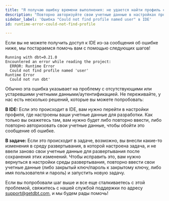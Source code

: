 ```yaml
---
title: "Я получаю ошибку времени выполнения: не удается найти профиль с именем 'user'?"
description: "Повторно авторизуйте свои учетные данные в настройках профиля"
sidebar_label: 'Ошибка "Could not find profile named user" в IDE'
id: runtime-error-could-not-find-profile

---
```


Если вы не можете получить доступ к IDE из-за сообщения об ошибке ниже, мы постараемся помочь вам с помощью следующих шагов!

```shell
Running with dbt=0.21.0
Encountered an error while reading the project:
  ERROR: Runtime Error
  Could not find profile named 'user'
Runtime Error
  Could not run dbt'
```

Обычно эта ошибка указывает на проблему с отсутствующими или устаревшими учетными данными/аутентификацией. Не переживайте, у нас есть несколько решений, которые вы можете попробовать:

**В IDE:**
Если это происходит в IDE, вам нужно перейти в настройки профиля, где настроены ваши учетные данные для разработки. Как только вы окажетесь там, вам нужно будет либо повторно ввести, либо повторно авторизовать свои учетные данные, чтобы обойти это сообщение об ошибке.

**В задаче:**
Если это происходит в задаче, возможно, вы внесли какие-то изменения в среду развертывания, в которой настроена задача, и не ввели заново свои учетные данные для развертывания после сохранения этих изменений. Чтобы исправить это, вам нужно вернуться в настройки среды развертывания, повторно ввести свои учетные данные (либо закрытый ключ/пароль к закрытому ключу, либо имя пользователя и пароль) и запустить новую задачу.

Если вы попробовали шаг выше и все еще сталкиваетесь с этой проблемой, свяжитесь с нашей службой поддержки по адресу support@getdbt.com, и мы будем рады помочь!